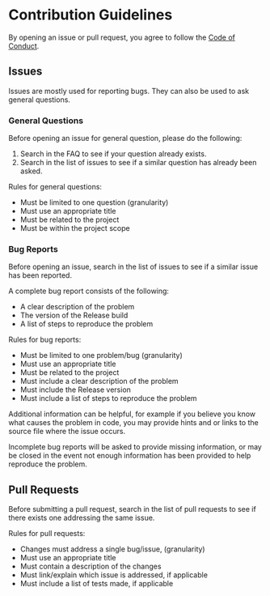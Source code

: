 # Contribution Guidelines

By opening an issue or pull request, you agree to follow the [Code of Conduct](CODE_OF_CONDUCT.md).

## Issues

Issues are mostly used for reporting bugs. They can also be used to ask general questions.

### General Questions

Before opening an issue for general question, please do the following:

1. Search in the FAQ to see if your question already exists.
2. Search in the list of issues to see if a similar question has already been asked.

Rules for general questions:

- Must be limited to one question (granularity)
- Must use an appropriate title
- Must be related to the project
- Must be within the project scope

### Bug Reports

Before opening an issue, search in the list of issues to see if a similar issue has been reported.

A complete bug report consists of the following:

- A clear description of the problem
- The version of the Release build
- A list of steps to reproduce the problem

Rules for bug reports:

- Must be limited to one problem/bug (granularity)
- Must use an appropriate title
- Must be related to the project
- Must include a clear description of the problem
- Must include the Release version
- Must include a list of steps to reproduce the problem

Additional information can be helpful, for example if you believe you know what causes the problem in code, you may provide hints and or links to the source file where the issue occurs.

Incomplete bug reports will be asked to provide missing information, or may be closed in the event not enough information has been provided to help reproduce the problem.

## Pull Requests

Before submitting a pull request, search in the list of pull requests to see if there exists one addressing the same issue.

Rules for pull requests:

- Changes must address a single bug/issue, (granularity)
- Must use an appropriate title
- Must contain a description of the changes
- Must link/explain which issue is addressed, if applicable
- Must include a list of tests made, if applicable
